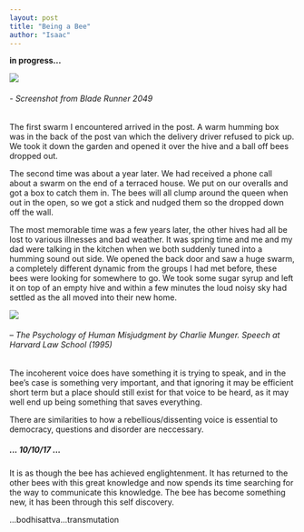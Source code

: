 ```yaml
---
layout: post
title: "Being a Bee"
author: "Isaac"
---
```


**in progress...**


![](https://isaac-art.github.io/images/bees.png)
###### - Screenshot from Blade Runner 2049

The first swarm I encountered arrived in the post. A warm humming box was in the back of the post van which the delivery driver refused to pick up. We took it down the garden and opened it over the hive and a ball off bees dropped out.


The second time was about a year later. We had received a phone call about a swarm on the end of a terraced house. We put on our overalls and got a box to catch them in. The bees will all clump around the queen when out in the open, so we got a stick and nudged them so the dropped down off the wall. 


The most memorable time was a few years later, the other hives had all be lost to various illnesses and bad weather. It was spring time and me and my dad were talking in the kitchen when we both suddenly tuned into a humming sound out side. We opened the back door and saw a huge swarm, a completely different dynamic from the groups I had met before, these bees were looking for somewhere to go. We took some sugar syrup and left it on top of an empty hive and within a few minutes the loud noisy sky had settled as the all moved into their new home. 


![](https://isaac-art.github.io/images/munger.png)
###### – The Psychology of Human Misjudgment by Charlie Munger. Speech at Harvard Law School (1995)
 
The incoherent voice does have something it is trying to speak, and in the bee’s case is something very important, and that ignoring it may be efficient short term but a place should still exist for that voice to be heard, as it may well end up being something that saves everything.

There are similarities to how a rebellious/dissenting voice is essential to democracy, questions and disorder are neccessary.

##### ... 10/10/17 ...
It is as though the bee has achieved englightenment. It has returned to the other bees with this great knowledge and now spends its time searching for the way to communicate this knowledge. The bee has become something new, it has been through this self discovery.

...bodhisattva...transmutation
